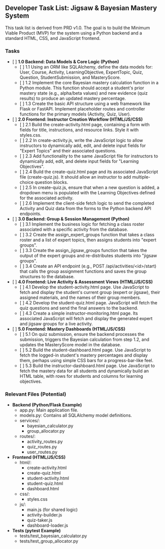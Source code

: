 ## **Developer Task List: Jigsaw & Bayesian Mastery System**

This task list is derived from PRD v1.0. The goal is to build the Minimum Viable Product (MVP) for the system using a Python backend and a standard HTML, CSS, and JavaScript frontend.

### **Tasks**

* \[ \] **1.0 Backend: Data Models & Core Logic (Python)**  
  * \[ \] 1.1 Using an ORM like SQLAlchemy, define the data models for: User, Course, Activity, LearningObjective, ExpertTopic, Quiz, Question, StudentSubmission, and MasteryScore.  
  * \[ \] 1.2 Implement the core Bayesian mastery calculation function in a Python module. This function should accept a student's prior mastery state (e.g., alpha/beta values) and new evidence (quiz results) to produce an updated mastery percentage.  
  * \[ \] 1.3 Create the basic API structure using a web framework like Flask or FastAPI. Implement placeholder routes and controller functions for the primary models (Activity, Quiz, User).  
* \[ \] **2.0 Frontend: Instructor Creation Workflow (HTML/JS/CSS)**  
  * \[ \] 2.1 Build the create-activity.html page, containing a form with fields for title, instructions, and resource links. Style it with styles.css.  
  * \[ \] 2.2 In create-activity.js, write the JavaScript logic to allow instructors to dynamically add, edit, and delete input fields for "Expert Topics" and their associated questions.  
  * \[ \] 2.3 Add functionality to the same JavaScript file for instructors to dynamically add, edit, and delete input fields for "Learning Objectives".  
  * \[ \] 2.4 Build the create-quiz.html page and its associated JavaScript file (create-quiz.js). It should allow an instructor to add multiple-choice question blocks.  
  * \[ \] 2.5 In create-quiz.js, ensure that when a new question is added, a dropdown menu is populated with the Learning Objectives defined for the associated activity.  
  * \[ \] 2.6 Implement the client-side fetch logic to send the completed Activity and Quiz data from the forms to the Python backend API endpoints.  
* \[ \] **3.0 Backend: Group & Session Management (Python)**  
  * \[ \] 3.1 Implement the business logic for fetching a class roster associated with a specific activity from the database.  
  * \[ \] 3.2 Create the assign\_expert\_groups function that takes a class roster and a list of expert topics, then assigns students into "expert groups".  
  * \[ \] 3.3 Create the assign\_jigsaw\_groups function that takes the output of the expert groups and re-distributes students into "jigsaw groups".  
  * \[ \] 3.4 Create an API endpoint (e.g., POST /api/activities/\<id\>/start) that calls the group assignment functions and saves the group structures to the database.  
* \[ \] **4.0 Frontend: Live Activity & Assessment Views (HTML/JS/CSS)**  
  * \[ \] 4.1 Develop the student-activity.html page. Use JavaScript to fetch and display the student's current group (expert or jigsaw), their assigned materials, and the names of their group members.  
  * \[ \] 4.2 Develop the student-quiz.html page. JavaScript will fetch the quiz questions and send the final answers to the backend.  
  * \[ \] 4.3 Create a simple instructor-monitoring.html page. Its associated JavaScript will fetch and display the generated expert and jigsaw groups for a live activity.  
* \[ \] **5.0 Frontend: Mastery Dashboards (HTML/JS/CSS)**  
  * \[ \] 5.1 On quiz submission, ensure the backend processes the submission, triggers the Bayesian calculation from step 1.2, and updates the MasteryScore model in the database.  
  * \[ \] 5.2 Build the student-dashboard.html page. Use JavaScript to fetch the logged-in student's mastery percentages and display them, perhaps using simple CSS bars for a progress-bar-like feel.  
  * \[ \] 5.3 Build the instructor-dashboard.html page. Use JavaScript to fetch the mastery data for all students and dynamically build an HTML table, with rows for students and columns for learning objectives.

### **Relevant Files (Potential)**

* **Backend (Python/Flask Example)**  
  * app.py: Main application file.  
  * models.py: Contains all SQLAlchemy model definitions.  
  * services/:  
    * bayesian\_calculator.py  
    * group\_allocator.py  
  * routes/:  
    * activity\_routes.py  
    * quiz\_routes.py  
    * user\_routes.py  
* **Frontend (HTML/JS/CSS)**  
  * html/:  
    * create-activity.html  
    * create-quiz.html  
    * student-activity.html  
    * student-quiz.html  
    * dashboard.html  
  * css/:  
    * styles.css  
  * js/:  
    * main.js (for shared logic)  
    * activity-builder.js  
    * quiz-taker.js  
    * dashboard-loader.js  
* **Tests (pytest Example)**  
  * tests/test\_bayesian\_calculator.py  
  * tests/test\_group\_allocator.py